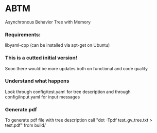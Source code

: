 # ABTM
Asynchronous Behavior Tree with Memory

### Requirements: 
libyaml-cpp (can be installed via apt-get on Ubuntu)

### This is a cutted initial version!
Soon there would be more updates both on functional and code quality

### Understand what happens
Look through config/test.yaml for tree description and through config/input.yaml for input messages

### Generate pdf
To generate pdf file with tree description call "dot -Tpdf test_gv_tree.txt > test.pdf" from build/


